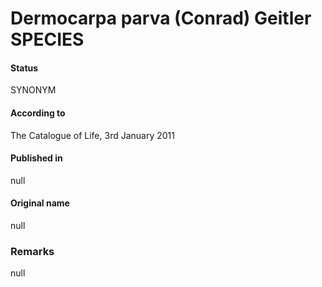 # Dermocarpa parva (Conrad) Geitler SPECIES

#### Status
SYNONYM

#### According to
The Catalogue of Life, 3rd January 2011

#### Published in
null

#### Original name
null

### Remarks
null